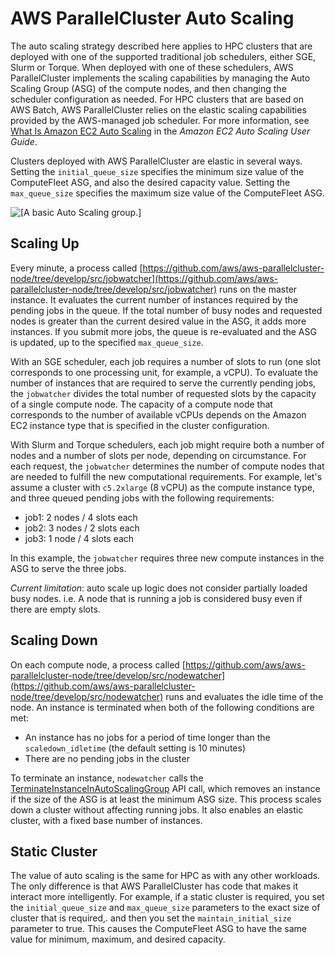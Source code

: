 # AWS ParallelCluster Auto Scaling<a name="autoscaling"></a>

The auto scaling strategy described here applies to HPC clusters that are deployed with one of the supported traditional job schedulers, either SGE, Slurm or Torque\. When deployed with one of these schedulers, AWS ParallelCluster implements the scaling capabilities by managing the Auto Scaling Group \(ASG\) of the compute nodes, and then changing the scheduler configuration as needed\. For HPC clusters that are based on AWS Batch, AWS ParallelCluster relies on the elastic scaling capabilities provided by the AWS\-managed job scheduler\. For more information, see [What Is Amazon EC2 Auto Scaling](https://docs.aws.amazon.com/autoscaling/ec2/userguide/what-is-amazon-ec2-auto-scaling.html) in the *Amazon EC2 Auto Scaling User Guide*\.

Clusters deployed with AWS ParallelCluster are elastic in several ways\. Setting the `initial_queue_size` specifies the minimum size value of the ComputeFleet ASG, and also the desired capacity value\. Setting the `max_queue_size` specifies the maximum size value of the ComputeFleet ASG\.

![\[A basic Auto Scaling group.\]](http://docs.aws.amazon.com/parallelcluster/latest/ug/images/as-basic-diagram.png)

## Scaling Up<a name="scaling-up"></a>

Every minute, a process called [https://github.com/aws/aws-parallelcluster-node/tree/develop/src/jobwatcher](https://github.com/aws/aws-parallelcluster-node/tree/develop/src/jobwatcher) runs on the master instance\. It evaluates the current number of instances required by the pending jobs in the queue\. If the total number of busy nodes and requested nodes is greater than the current desired value in the ASG, it adds more instances\. If you submit more jobs, the queue is re\-evaluated and the ASG is updated, up to the specified `max_queue_size`\.

With an SGE scheduler, each job requires a number of slots to run \(one slot corresponds to one processing unit, for example, a vCPU\)\. To evaluate the number of instances that are required to serve the currently pending jobs, the `jobwatcher` divides the total number of requested slots by the capacity of a single compute node\. The capacity of a compute node that corresponds to the number of available vCPUs depends on the Amazon EC2 instance type that is specified in the cluster configuration\.

With Slurm and Torque schedulers, each job might require both a number of nodes and a number of slots per node, depending on circumstance\. For each request, the `jobwatcher` determines the number of compute nodes that are needed to fulfill the new computational requirements\. For example, let's assume a cluster with `c5.2xlarge` \(8 vCPU\) as the compute instance type, and three queued pending jobs with the following requirements: 
+ job1: 2 nodes / 4 slots each
+ job2: 3 nodes / 2 slots each
+ job3: 1 node / 4 slots each

In this example, the `jobwatcher` requires three new compute instances in the ASG to serve the three jobs\.

 *Current limitation*: auto scale up logic does not consider partially loaded busy nodes\. i\.e\. A node that is running a job is considered busy even if there are empty slots\.

## Scaling Down<a name="scaling-down"></a>

On each compute node, a process called [https://github.com/aws/aws-parallelcluster-node/tree/develop/src/nodewatcher](https://github.com/aws/aws-parallelcluster-node/tree/develop/src/nodewatcher) runs and evaluates the idle time of the node\. An instance is terminated when both of the following conditions are met: 
+ An instance has no jobs for a period of time longer than the `scaledown_idletime` \(the default setting is 10 minutes\)
+ There are no pending jobs in the cluster

To terminate an instance, `nodewatcher` calls the [TerminateInstanceInAutoScalingGroup](https://docs.aws.amazon.com/autoscaling/ec2/APIReference/API_TerminateInstanceInAutoScalingGroup.html) API call, which removes an instance if the size of the ASG is at least the minimum ASG size\. This process scales down a cluster without affecting running jobs\. It also enables an elastic cluster, with a fixed base number of instances\.

## Static Cluster<a name="static-cluster"></a>

The value of auto scaling is the same for HPC as with any other workloads\. The only difference is that AWS ParallelCluster has code that makes it interact more intelligently\. For example, if a static cluster is required, you set the `initial_queue_size` and `max_queue_size` parameters to the exact size of cluster that is required,\. and then you set the `maintain_initial_size` parameter to true\. This causes the ComputeFleet ASG to have the same value for minimum, maximum, and desired capacity\.
